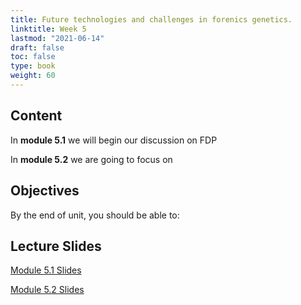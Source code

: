 ```yaml
---
title: Future technologies and challenges in forenics genetics.
linktitle: Week 5
lastmod: "2021-06-14"
draft: false  
toc: false  
type: book  
weight: 60
---
```


## Content

In **module 5.1** we will begin our discussion on FDP

In **module 5.2** we are going to focus on 
## Objectives

By the end of unit, you should be able to:


## Lecture Slides

<a href="https://www.emmanuelteitelbaum.com/slides/psc1001_5.1/#/" target="_blank" rel="noopener" title="Slides">Module 5.1 Slides</a>

<a href="https://www.emmanuelteitelbaum.com/slides/psc1001_5.2/#/" target="_blank" rel="noopener" title="Slides">Module 5.2 Slides</a>
